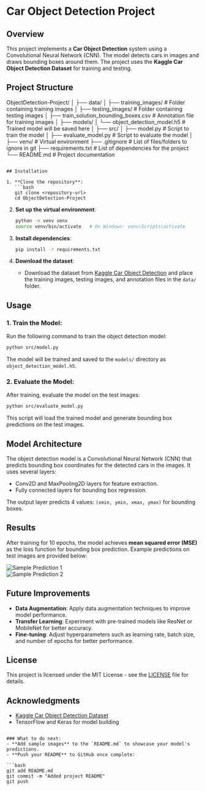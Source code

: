 # Car Object Detection Project

## Overview

This project implements a **Car Object Detection** system using a Convolutional Neural Network (CNN). The model detects cars in images and draws bounding boxes around them. The project uses the **Kaggle Car Object Detection Dataset** for training and testing.

## Project Structure

ObjectDetection-Project/
│
├── data/
│   ├── training_images/                # Folder containing training images
│   ├── testing_images/                 # Folder containing testing images
│   ├── train_solution_bounding_boxes.csv  # Annotation file for training images
│
├── models/
│   └── object_detection_model.h5       # Trained model will be saved here
│
├── src/
│   ├── model.py                        # Script to train the model
│   ├── evaluate_model.py               # Script to evaluate the model
│
├── venv/                               # Virtual environment
├── .gitignore                          # List of files/folders to ignore in git
├── requirements.txt                    # List of dependencies for the project
└── README.md                           # Project documentation
```

## Installation

1. **Clone the repository**:
   ```bash
   git clone <repository-url>
   cd ObjectDetection-Project
   ```

2. **Set up the virtual environment**:
   ```bash
   python -m venv venv
   source venv/bin/activate   # On Windows: venv\Scripts\activate
   ```

3. **Install dependencies**:
   ```bash
   pip install -r requirements.txt
   ```

4. **Download the dataset**:
   - Download the dataset from [Kaggle Car Object Detection](https://www.kaggle.com/andrewmvd/car-object-detection) and place the training images, testing images, and annotation files in the `data/` folder.

## Usage

### 1. **Train the Model**:
Run the following command to train the object detection model:

```bash
python src/model.py
```

The model will be trained and saved to the `models/` directory as `object_detection_model.h5`.

### 2. **Evaluate the Model**:
After training, evaluate the model on the test images:

```bash
python src/evaluate_model.py
```

This script will load the trained model and generate bounding box predictions on the test images.

## Model Architecture

The object detection model is a Convolutional Neural Network (CNN) that predicts bounding box coordinates for the detected cars in the images. It uses several layers:

- Conv2D and MaxPooling2D layers for feature extraction.
- Fully connected layers for bounding box regression.

The output layer predicts 4 values: `(xmin, ymin, xmax, ymax)` for bounding boxes.

## Results

After training for 10 epochs, the model achieves **mean squared error (MSE)** as the loss function for bounding box prediction. Example predictions on test images are provided below:

![Sample Prediction 1](path_to_image_1)  
![Sample Prediction 2](path_to_image_2)

## Future Improvements

- **Data Augmentation**: Apply data augmentation techniques to improve model performance.
- **Transfer Learning**: Experiment with pre-trained models like ResNet or MobileNet for better accuracy.
- **Fine-tuning**: Adjust hyperparameters such as learning rate, batch size, and number of epochs for better performance.

## License

This project is licensed under the MIT License - see the [LICENSE](LICENSE) file for details.

## Acknowledgments

- [Kaggle Car Object Detection Dataset](https://www.kaggle.com/andrewmvd/car-object-detection)
- TensorFlow and Keras for model building
```

### What to do next:
- **Add sample images** to the `README.md` to showcase your model's predictions.
- **Push your README** to GitHub once complete:

```bash
git add README.md
git commit -m "Added project README"
git push
```
